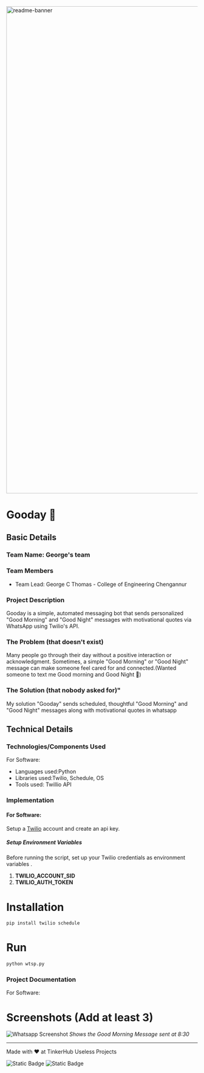 <img width="1280" alt="readme-banner" src="https://github.com/user-attachments/assets/35332e92-44cb-425b-9dff-27bcf1023c6c">

# Gooday 🎯


## Basic Details
### Team Name: George's team


### Team Members
- Team Lead: George C Thomas - College of Engineering Chengannur

### Project Description
Gooday is a simple, automated messaging bot that sends personalized "Good Morning" and "Good Night" messages with motivational quotes via WhatsApp using Twilio's API.

### The Problem (that doesn't exist)
Many people go through their day without a positive interaction or acknowledgment. Sometimes, a simple "Good Morning" or "Good Night" message can make someone feel cared for and connected.(Wanted someone to text me Good morning and Good Night 🥲)

### The Solution (that nobody asked for)"
My solution "Gooday" sends scheduled, thoughtful "Good Morning" and "Good Night" messages along with motivational quotes in whatsapp

## Technical Details
### Technologies/Components Used
For Software:
- Languages used:Python
- Libraries used:Twilio, Schedule, OS
- Tools used: Twillio API



### Implementation

#### For Software:
Setup a [Twilio](https://www.twilio.com/) account and create an api key.

##### Setup Environment Variables
Before running the script, set up your Twilio credentials as environment variables .

1. **TWILIO_ACCOUNT_SID**
2. **TWILIO_AUTH_TOKEN**

# Installation
```bash
pip install twilio schedule
```
# Run
```bash
python wtsp.py
```


### Project Documentation
For Software:

# Screenshots (Add at least 3)
![Whatsapp Screenshot](Screenshot.jpeg)
*Shows the Good Morning Message sent at 8:30*


---
Made with ❤️ at TinkerHub Useless Projects 

![Static Badge](https://img.shields.io/badge/TinkerHub-24?color=%23000000&link=https%3A%2F%2Fwww.tinkerhub.org%2F)
![Static Badge](https://img.shields.io/badge/UselessProject--24-24?link=https%3A%2F%2Fwww.tinkerhub.org%2Fevents%2FQ2Q1TQKX6Q%2FUseless%2520Projects)




